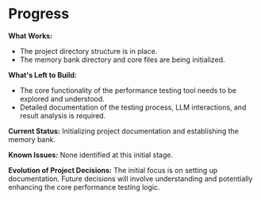 # Progress

**What Works:**
- The project directory structure is in place.
- The memory bank directory and core files are being initialized.

**What's Left to Build:**
- The core functionality of the performance testing tool needs to be explored and understood.
- Detailed documentation of the testing process, LLM interactions, and result analysis is required.

**Current Status:** Initializing project documentation and establishing the memory bank.

**Known Issues:** None identified at this initial stage.

**Evolution of Project Decisions:** The initial focus is on setting up documentation. Future decisions will involve understanding and potentially enhancing the core performance testing logic.
